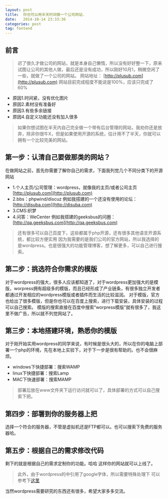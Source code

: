 ```yaml
---
layout: post
title:  你也可以用半天时间做一个公司网站.
date:   2014-10-14 23:33:36
categories: post
tag: fontend
---
```

前言
---
>	迟了很久才做公司的网站，就是本身自己懒惰，所以没有好好整一下，原来试图让公司的其他人做，最后还是没有成功，所以刚好10月1，稍微空闲了一些，就做了一个公司的网站。
>	网站地址： [http://plusub.com](http://plusub.com)
>	网站目前完成程度不能说是100%，应该只完成了60%

- 原因1.时间紧，没有优化图片
- 原因2.素材没有准备好
- 原因3.有些多余链接
- 原因4.自定义功能还没有加入很多

>如果你想试图在半天内自己完全做一个带有后台管理的网站，我劝你还是放弃，除非你很牛X，但是如果使用开源的系统，估计用不了半天，你就可以拥有一个比较完美的网站。

第一步：认清自己要做那类的网站？
---
在做网站之前，首先你需要了解你自己的需求，下面我列觉几个不同分类下的开源网站

- 1.个人主页/公司管理：wordpress，就像我的主页/或者公司主页[http://plusub.com](http://plusub.com)
- 2.bbs：phpwind/discuz 例如我搭建的一个还没有使用的论坛：[http://disuba.com](http://disuba.com)
- 3.CMS:织梦
- 4.问答：WeCenter 例如我搭建的geeksbus的问圈：[http://qa.geeksbus.com](http://qa.geeksbus.com)

>还有很多可以自己百度下，这些都属于php开源，还有很多其他语言开源系统，都比较方便实用
因为我需要的是我们公司的官方网站，所以我选择的是wordpress。也是很强大的功能管理博客，想了解更多，可以自己进行搜索。

第二步：挑选符合你需求的模版
---
对于wordpress的强大，很多人应该都知道了，对于wordpress更加强大的是模版，worpress拥有超级多的模版，而且已经形成了产业链条，有很多独立开发者都通过开发相应的wordpress模版或者插件而生活的比较滋润。
对于模版，官方也给出了很多模版，但是你也可以在百度上搜索，进行下载安装，具体安装的过程可以自己搜索。
模版的搜索直接在百度中搜索“worpress模版”就有很多了，我这里不做广告，所以就不列觉网站了。

第三步：本地搭建环境，熟悉你的模版
---
对于刚开始实用wordpress的同学来说，有时候是很头大的，所以在你的电脑上部署一个php的环境，先在本地上实验下，对于下一步是很有帮助的。也不会很麻烦。
- windows下快捷部署：搜索WAMP
- linux下快捷部署：搜索Lamp
- MAC下快速部署：搜索MAMP

>部署后放在www文件夹下运行访问就可以了，具体部署的方式可以自己搜索下把。


第四步：部署到你的服务器上把
---
选择一个符合的服务器，不管是虚拟机还是FTP都可以。也可以搜索下免费的服务器哈。

第五步：根据自己的需求修改代码
---

剩下的就是根据自己的需求定制你的功能。哈哈
这样你的网站就可以上线了。


>此外，由于wordpress的中引用了google字体，所以需要特殊处理下
可以参考下[这里](http://devework.com/replace-open-sans.html)

当然wordpress需要研究的东西还有很多，希望大家多多交流。